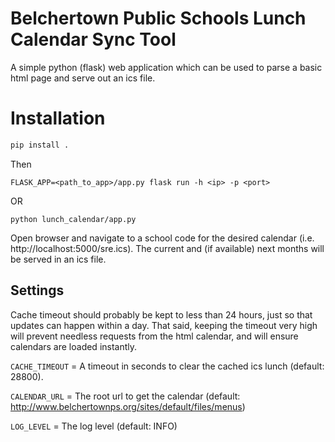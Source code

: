 # Belchertown Public Schools Lunch Calendar Sync Tool

A simple python (flask) web application which can be used to parse a basic html page and serve out an ics file.

# Installation

```bash
pip install .
```
Then
```
FLASK_APP=<path_to_app>/app.py flask run -h <ip> -p <port>
```
OR
```
python lunch_calendar/app.py
```
Open browser and navigate to a school code for the desired calendar (i.e. http://localhost:5000/sre.ics).  The current and (if available) next months will be served in an ics file.


## Settings

Cache timeout should probably be kept to less than 24 hours, just so that updates can happen within a day.  That said, 
keeping the timeout very high will prevent needless requests from the html calendar, and will ensure calendars are loaded
instantly.

`CACHE_TIMEOUT` = A timeout in seconds to clear the cached ics lunch (default: 28800). 

`CALENDAR_URL` = The root url to get the calendar (default: http://www.belchertownps.org/sites/default/files/menus)

`LOG_LEVEL` = The log level (default: INFO)
